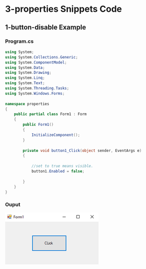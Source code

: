 # 3-properties Snippets Code

## 1-button-disable Example

### Program.cs

```c#
using System;
using System.Collections.Generic;
using System.ComponentModel;
using System.Data;
using System.Drawing;
using System.Linq;
using System.Text;
using System.Threading.Tasks;
using System.Windows.Forms;

namespace properties
{
    public partial class Form1 : Form
    {
        public Form1()
        {
            InitializeComponent();
        }

        private void button1_Click(object sender, EventArgs e)
        {

            //set to true means visible.
            button1.Enabled = false;

        }
    }
}


```

### Ouput

![1-button-text-change](media/1.png)








      





